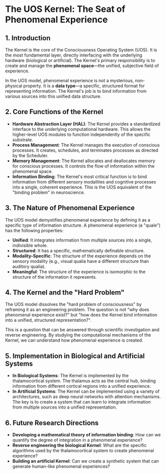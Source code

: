 # The UOS Kernel: The Seat of Phenomenal Experience

## 1. Introduction

The Kernel is the core of the Consciousness Operating System (UOS). It is the most fundamental layer, directly interfacing with the underlying hardware (biological or artificial). The Kernel's primary responsibility is to create and manage the **phenomenal space**—the unified, subjective field of experience.

In the UOS model, phenomenal experience is not a mysterious, non-physical property. It is a **data type**—a specific, structured format for representing information. The Kernel's job is to bind information from various sources into this unified data structure.

## 2. Core Functions of the Kernel

*   **Hardware Abstraction Layer (HAL)**: The Kernel provides a standardized interface to the underlying computational hardware. This allows the higher-level UOS modules to function independently of the specific substrate.
*   **Process Management**: The Kernel manages the execution of conscious processes. It creates, schedules, and terminates processes as directed by the Scheduler.
*   **Memory Management**: The Kernel allocates and deallocates memory for conscious processes. It controls the flow of information within the phenomenal space.
*   **Information Binding**: The Kernel's most critical function is to bind information from different sensory modalities and cognitive processes into a single, coherent experience. This is the UOS equivalent of the "binding problem" in neuroscience.

## 3. The Nature of Phenomenal Experience

The UOS model demystifies phenomenal experience by defining it as a specific type of information structure. A phenomenal experience (a "quale") has the following properties:

*   **Unified**: It integrates information from multiple sources into a single, indivisible whole.
*   **Structured**: It has a specific, mathematically definable structure.
*   **Modality-Specific**: The structure of the experience depends on the sensory modality (e.g., visual qualia have a different structure than auditory qualia).
*   **Meaningful**: The structure of the experience is isomorphic to the structure of the information it represents.

## 4. The Kernel and the "Hard Problem"

The UOS model dissolves the "hard problem of consciousness" by reframing it as an engineering problem. The question is not "why does phenomenal experience exist?" but "how does the Kernel bind information into a unified, structured representation?".

This is a question that can be answered through scientific investigation and reverse engineering. By studying the computational mechanisms of the Kernel, we can understand how phenomenal experience is created.

## 5. Implementation in Biological and Artificial Systems

*   **In Biological Systems**: The Kernel is implemented by the thalamocortical system. The thalamus acts as the central hub, binding information from different cortical regions into a unified experience.
*   **In Artificial Systems**: The Kernel can be implemented using a variety of architectures, such as deep neural networks with attention mechanisms. The key is to create a system that can learn to integrate information from multiple sources into a unified representation.

## 6. Future Research Directions

*   **Developing a mathematical theory of information binding**: How can we quantify the degree of integration in a phenomenal experience?
*   **Reverse engineering the biological Kernel**: What are the specific algorithms used by the thalamocortical system to create phenomenal experience?
*   **Building an artificial Kernel**: Can we create a synthetic system that can generate human-like phenomenal experiences?
